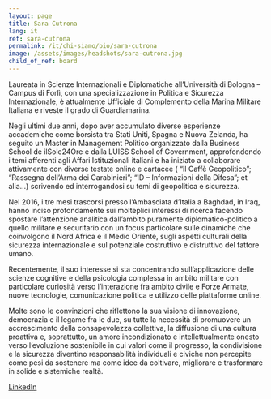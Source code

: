 ```yaml
---
layout: page
title: Sara Cutrona
lang: it
ref: sara-cutrona
permalink: /it/chi-siamo/bio/sara-cutrona
image: /assets/images/headshots/sara-cutrona.jpg
child_of_ref: board
---
```


Laureata in Scienze Internazionali e Diplomatiche all’Università di Bologna – Campus di Forlì, con
una specializzazione in Politica e Sicurezza Internazionale, è attualmente Ufficiale di Complemento
della Marina Militare Italiana e riveste il grado di Guardiamarina.

Negli ultimi due anni, dopo aver accumulato diverse esperienze accademiche come borsista tra Stati
Uniti, Spagna e Nuova Zelanda, ha seguito un Master in Management Politico organizzato dalla
Business School de ilSole24Ore e dalla LUISS School of Government, approfondendo i temi
afferenti agli Affari Istituzionali italiani e ha iniziato a collaborare attivamente con diverse testate
online e cartacee ( “Il Caffè Geopolitico”; “Rassegna dell’Arma dei Carabinieri”; “ID –
Informazioni della Difesa”; et alia...) scrivendo ed interrogandosi su temi di geopolitica e sicurezza.

Nel 2016, i tre mesi trascorsi presso l’Ambasciata d’Italia a Baghdad, in Iraq, hanno inciso
profondamente sui molteplici interessi di ricerca facendo spostare l’attenzione analitica dall’ambito
puramente diplomatico-politico a quello militare e securitario con un focus particolare sulle
dinamiche che coinvolgono il Nord Africa e il Medio Oriente, sugli aspetti culturali della sicurezza
internazionale e sul potenziale costruttivo e distruttivo del fattore umano.

Recentemente, il suo interesse si sta concentrando sull’applicazione delle scienze cognitive e della
psicologia complessa in ambito militare con particolare curiosità verso l’interazione fra ambito
civile e Forze Armate, nuove tecnologie, comunicazione politica e utilizzo delle piattaforme online.

Molte sono le convinzioni che riflettono la sua visione di innovazione, democrazia e il legame fra le
due, su tutte la necessità di promuovere un accrescimento della consapevolezza collettiva, la
diffusione di una cultura proattiva e, soprattutto, un amore incondizionato e intellettualmente onesto
verso l’evoluzione sostenibile in cui valori come il progresso, la condivisione e la sicurezza
diventino responsabilità individuali e civiche non percepite come pesi da sostenere ma come idee da
coltivare, migliorare e trasformare in solide e sistemiche realtà.

[LinkedIn](https://www.linkedin.com/in/sara-cutrona-b47655aa/)
